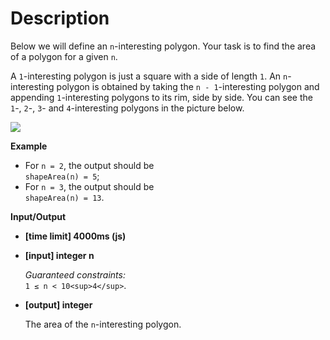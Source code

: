 # Description
Below we will define an `n`-interesting polygon. Your task is to find the area of a polygon for a given `n`.

A `1`-interesting polygon is just a square with a side of length `1`. An `n`-interesting polygon is obtained by taking the `n - 1`-interesting polygon and appending `1`-interesting polygons to its rim, side by side. You can see the `1`-, `2`-, `3`- and `4`-interesting polygons in the picture below.

![](https://codefightsuserpics.s3.amazonaws.com/tasks/shapeArea/img/area.png?_tm=1491302317375)

**Example**

*   For `n = 2`, the output should be  
    `shapeArea(n) = 5`;
*   For `n = 3`, the output should be  
    `shapeArea(n) = 13`.

**Input/Output**

*   **[time limit] 4000ms (js)**

*   **[input] integer n**

    _Guaranteed constraints:_  
    `1 ≤ n < 10<sup>4</sup>`.

*   **[output] integer**

    The area of the `n`-interesting polygon.